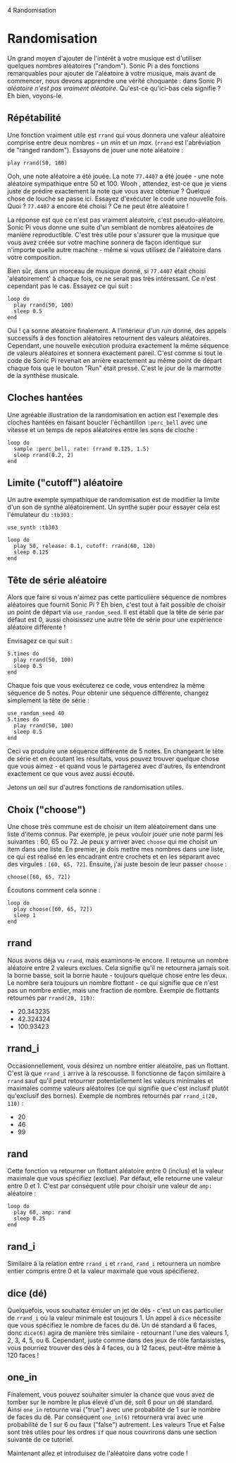 4 Randomisation

# Randomisation

Un grand moyen d'ajouter de l'intérêt à votre musique est d'utiliser 
quelques nombres aléatoires ("random"). Sonic Pi a des fonctions 
remarquables pour ajouter de l'aléatoire à votre musique, mais avant 
de commencer, nous devons apprendre une vérité choquante : dans Sonic 
Pi *aléatoire n'est pas vraiment aléatoire*. Qu'est-ce qu'ici-bas cela 
signifie ? Eh bien, voyons-le.

## Répétabilité

Une fonction vraiment utile est `rrand` qui vous donnera une valeur 
aléatoire comprise entre deux nombres - un *min* et un *max*. (`rrand` 
est l'abréviation de "ranged random"). Essayons de jouer une note 
aléatoire :

```
play rrand(50, 100)
```

Ooh, une note aléatoire a été jouée. La note `77.4407` a été 
jouée - une note aléatoire sympathique entre 50 et 100. Wooh , 
attendez, est-ce que je viens juste de prédire exactement la note que 
vous avez obtenue ?  Quelque chose de louche se passe ici. Essayez 
d'exécuter le code une nouvelle fois. Quoi ? `77.4407` a encore été 
choisi ? Ce ne peut être aléatoire !

La réponse est que ce n'est pas vraiment aléatoire, c'est pseudo-aléatoire.
Sonic Pi vous donne une suite d'un semblant de nombres aléatoires de 
manière reproductible. C'est très utile pour s'assurer que la musique 
que vous avez créée sur votre machine sonnera de façon identique sur 
n'importe quelle autre machine - même si vous utilisez de l'aléatoire 
dans votre composition.

Bien sûr, dans un morceau de musique donné, si `77.4407` était choisi 
'aléatoirement' à chaque fois, ce ne serait pas très intéressant. Ce 
n'est cependant pas le cas. Essayez ce qui suit :

```
loop do
  play rrand(50, 100)
  sleep 0.5
end 
```

Oui ! ça sonne aléatoire finalement. A l'intérieur d'un *run* donné, 
des appels successifs à des fonction aléatoires retournent des 
valeurs aléatoires. Cependant, une nouvelle exécution produira 
exactement la même séquence de valeurs aléatoires et sonnera exactement 
pareil. C'est comme si tout le code de Sonic Pi revenait en arrière 
exactement au même point de départ chaque fois que le bouton "Run" 
était pressé. C'est le jour de la marmotte de la synthèse musicale.

## Cloches hantées

Une agréable illustration de la randomisation en action est l'exemple 
des cloches hantées en faisant boucler l'échantillon `:perc_bell` avec 
une vitesse et un temps de repos aléatoires entre les sons de cloche :

```
loop do
  sample :perc_bell, rate: (rrand 0.125, 1.5)
  sleep rrand(0.2, 2)
end
```

## Limite ("cutoff") aléatoire

Un autre exemple sympathique de randomisation est de modifier la limite 
d'un son de synthé aléatoirement. Un synthé super pour essayer cela 
est l'émulateur du `:tb303` :

```
use_synth :tb303

loop do
  play 50, release: 0.1, cutoff: rrand(60, 120)
  sleep 0.125
end
```

##  Tête de série aléatoire

Alors que faire si vous n'aimez pas cette particulière séquence de 
nombres aléatoires que fournit Sonic Pi ? Eh bien, c'est tout à fait 
possible de choisir un point de départ via `use_random_seed`. Il est 
établi que la tête de série par défaut est 0, aussi choisissez une 
autre tête de série pour une expérience aléatoire différente !

Envisagez ce qui suit :

```
5.times do
  play rrand(50, 100)
  sleep 0.5
end
```

Chaque fois que vous exécuterez ce code, vous entendrez la même 
séquence de 5 notes. Pour obtenir une séquence différente, changez 
simplement la tête de série :

```
use_random_seed 40
5.times do
  play rrand(50, 100)
  sleep 0.5
end
```

Ceci va produire une séquence différente de 5 notes. En changeant le 
tête de série et en écoutant les résultats, vous pouvez trouver 
quelque chose que vous aimez - et quand vous le partagerez avec 
d'autres, ils entendront exactement ce que vous avez aussi écouté.

Jetons un œil sur d'autres fonctions de randomisation utiles.


## Choix ("choose")

Une chose très commune est de choisir un item aléatoirement dans une 
liste d'items connus. Par exemple, je peux vouloir jouer une note parmi 
les suivantes : 60, 65 ou 72. Je peux y arriver avec `choose` qui me 
choisit un item dans une liste. En premier, je dois mettre mes nombres 
dans une liste, ce qui est réalisé en les encadrant entre crochets et 
en les séparant avec des virgules : `[60, 65, 72]`. Ensuite, j'ai juste 
besoin de leur passer `choose` :

```
choose([60, 65, 72])
```

Écoutons comment cela sonne :

```
loop do
  play choose([60, 65, 72])
  sleep 1
end
```

## rrand

Nous avons déja vu `rrand`, mais examinons-le encore. Il retourne un 
nombre aléatoire entre 2 valeurs exclues. Cela signifie qu'il ne 
retournera jamais soit la borne basse, soit la borne haute - toujours 
quelque chose entre les deux. Le nombre sera toujours un nombre 
flottant - ce qui signifie que ce n'est pas un nombre entier, mais une 
fraction de nombre. Exemple de flottants retournés par `rrand(20, 110)`:


* 20.343235
* 42.324324
* 100.93423

## rrand_i

Occasionnellement, vous désirez un nombre entier aléatoire, pas un 
flottant. C'est là que `rrand_i` arrive à la rescousse. Il fonctionne 
de façon similaire à `rrand` sauf qu'il peut retourner potentiellement 
les valeurs minimales et maximales comme valeurs aléatoires (ce qui 
signifie que c'est inclusif plutôt qu'exclusif des bornes). Exemple de 
nombres retournés par `rrand_i(20, 110)` :

* 20
* 46
* 99

## rand

Cette fonction va retourner un flottant aléatoire entre 0 (inclus) et 
la valeur maximale que vous spécifiez (exclue). Par défaut, elle 
retourne une valeur entre 0 et 1. C'est par conséquent utile pour 
choisir une valeur de `amp:` aléatoire :

```
loop do
  play 60, amp: rand
  sleep 0.25
end
```

## rand_i

Similaire à la relation entre `rrand_i` et `rrand`, `rand_i` retournera 
un nombre entier compris entre 0 et la valeur maximale que vous 
spécifierez.

## dice (dé)

Quelquefois, vous souhaitez émuler un jet de dés - c'est un cas 
particulier de `rrand_i` où la valeur minimale est toujours 1. Un appel 
à `dice` nécessite que vous spécifiez le nombre de faces du dé. Un 
dé standard a 6 faces, donc `dice(6)` agira de manière très similaire -
retournant l'une des valeurs 1, 2, 3, 4, 5, ou 6. Cependant, juste 
comme dans des jeux de rôle fantaisistes, vous pourriez trouver des 
dés à 4 faces, ou à 12 faces, peut-être même à 120 faces !

## one_in

Finalement, vous pouvez souhaiter simuler la chance que vous avez de 
tomber sur le nombre le plus élevé d'un dé, soit 6 pour un dé standard. 
Ainsi `one_in` retourne vrai ("true") avec une probabilité de 1 sur le 
nombre de faces du dé. Par conséquent `one_in(6)` retournera vrai avec 
une probabilité de 1 sur 6 ou faux ("false") autrement. Les valeurs 
True et False sont très utiles pour les ordres `if` que nous couvrirons 
dans une section suivante de ce tutoriel.

Maintenant allez et introduisez de l'aléatoire dans votre code !
